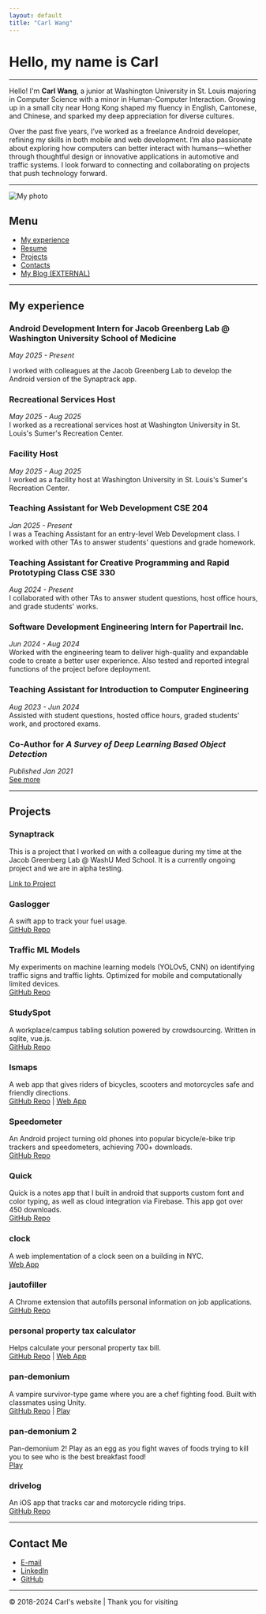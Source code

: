 ```yaml
---
layout: default
title: "Carl Wang"
---
```


# Hello, my name is Carl

---

Hello! I'm **Carl Wang**, a junior at Washington University in St. Louis majoring in Computer Science with a minor in Human-Computer Interaction. Growing up in a small city near Hong Kong shaped my fluency in English, Cantonese, and Chinese, and sparked my deep appreciation for diverse cultures.

Over the past five years, I’ve worked as a freelance Android developer, refining my skills in both mobile and web development. I’m also passionate about exploring how computers can better interact with humans—whether through thoughtful design or innovative applications in automotive and traffic systems. I look forward to connecting and collaborating on projects that push technology forward.

---

![My photo](./myface.png)

## Menu

- [My experience](#my-experience)  
- [Resume](./resume.pdf)  
- [Projects](#projects)  
- [Contacts](#contact)  
- [My Blog (EXTERNAL)](https://carlw8751.blogspot.com/)

---

## My experience

### Android Development Intern for Jacob Greenberg Lab @ Washington University School of Medicine
*May 2025 - Present*

I worked with colleagues at the Jacob Greenberg Lab to develop the Android version of the Synaptrack app. 

### Recreational Services Host  
*May 2025 - Aug 2025*  
I worked as a recreational services host at Washington University in St. Louis's Sumer's Recreation Center.

### Facility Host  
*May 2025 - Aug 2025*  
I worked as a facility host at Washington University in St. Louis's Sumer's Recreation Center.

### Teaching Assistant for Web Development CSE 204
*Jan 2025 - Present*  
I was a Teaching Assistant for an entry-level Web Development class. I worked with other TAs to answer students' questions and grade homework.

### Teaching Assistant for Creative Programming and Rapid Prototyping Class CSE 330
*Aug 2024 - Present*  
I collaborated with other TAs to answer student questions, host office hours, and grade students' works.

### Software Development Engineering Intern for Papertrail Inc.  
*Jun 2024 - Aug 2024*  
Worked with the engineering team to deliver high-quality and expandable code to create a better user experience. Also tested and reported integral functions of the project before deployment.

### Teaching Assistant for Introduction to Computer Engineering  
*Aug 2023 - Jun 2024*  
Assisted with student questions, hosted office hours, graded students' work, and proctored exams.

### Co-Author for *A Survey of Deep Learning Based Object Detection*  
*Published Jan 2021*  
[See more](https://ieeexplore.ieee.org/abstract/document/9731010)

---

## Projects

### Synaptrack
This is a project that I worked on with a colleague during my time at the Jacob Greenberg Lab @ WashU Med School. It is a currently ongoing project and we are in alpha testing. 

[Link to Project](https://sites.wustl.edu/greenberglab/synaptrack/)

### Gaslogger
A swift app to track your fuel usage.  
[GitHub Repo](https://github.com/cwong8751/gaslogger)

### Traffic ML Models
My experiments on machine learning models (YOLOv5, CNN) on identifying traffic signs and traffic lights. Optimized for mobile and computationally limited devices.  
[GitHub Repo](https://github.com/cwong8751/traffic_ml_models)

### StudySpot
A workplace/campus tabling solution powered by crowdsourcing. Written in sqlite, vue.js.  
[GitHub Repo](https://github.com/cwong8751/StudySpot)

### lsmaps
A web app that gives riders of bicycles, scooters and motorcycles safe and friendly directions.  
[GitHub Repo](https://github.com/cwong8751/lsMaps) | [Web App](https://cwong8751.github.io/lsMaps/)

### Speedometer
An Android project turning old phones into popular bicycle/e-bike trip trackers and speedometers, achieving 700+ downloads.  
[GitHub Repo](https://github.com/cwong8751/speedometer-legacy)

### Quick
Quick is a notes app that I built in android that supports custom font and color typing, as well as cloud integration via Firebase. This app got over 450 downloads.  
[GitHub Repo](https://github.com/cwong8751/quick-legacy)

### clock
A web implementation of a clock seen on a building in NYC.  
[Web App](clock.html)

### jautofiller
A Chrome extension that autofills personal information on job applications.  
[GitHub Repo](https://github.com/cwong8751/jAutofill)

### personal property tax calculator
Helps calculate your personal property tax bill.  
[GitHub Repo](https://github.com/cwong8751/ppt-calculator) | [Web App](https://cwong8751.github.io/ppt-calculator/)

### pan-demonium
A vampire survivor-type game where you are a chef fighting food. Built with classmates using Unity.  
[GitHub Repo](https://github.com/cwong8751/450project) | [Play](https://yosenky.itch.io/pan-demonium)

### pan-demonium 2
Pan-demonium 2! Play as an egg as you fight waves of foods trying to kill you to see who is the best breakfast food!  
[Play](https://yosenky.itch.io/pan-demonium-2)

### drivelog
An iOS app that tracks car and motorcycle riding trips.  
[GitHub Repo](https://github.com/cwong8751/DriveLog)

---

## Contact Me

- [E-mail](mailto:carlwang.dev@gmail.com)  
- [LinkedIn](https://www.linkedin.com/in/carl-wang-922a102b0/)  
- [GitHub](https://github.com/cwong8751)

---

© 2018-2024 Carl's website | Thank you for visiting
